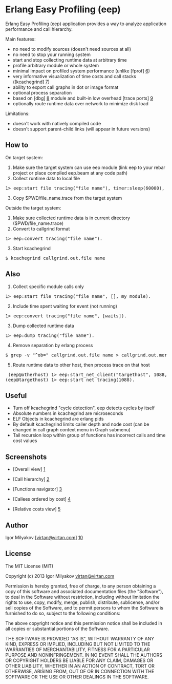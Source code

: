 Erlang Easy Profiling (eep)
===========================

Erlang Easy Profiling (eep) application provides a way to analyze application performance and call hierarchy.

Main features:
 * no need to modify sources (doesn't need sources at all)
 * no need to stop your running system
 * start and stop collecting runtime data at arbitrary time
 * profile arbitrary module or whole system
 * minimal impact on profiled system performance (unlike [fprof] [6])
 * very informative visualization of time costs and call stacks ([kcachegrind] [7])
 * ability to export call graphs in dot or image format
 * optional process separation
 * based on [dbg] [8] module and built-in low overhead [trace ports] [9]
 * optionally route runtime data over network to minimize disk load

Limitations:
 * doesn't work with natively compiled code
 * doesn't support parent-child links (will appear in future versions)

  [6]: http://www.erlang.org/doc/man/fprof.html
  [7]: http://kcachegrind.sourceforge.net/
  [8]: http://www.erlang.org/doc/man/dbg.html
  [9]: http://www.erlang.org/doc/man/dbg.html#trace_port-2

How to
------

On target system:

1. Make sure the target system can use eep module (link eep to your rebar project or place compiled eep.beam at any code path)
2. Collect runtime data to local file
<pre>
1> eep:start_file_tracing("file_name"), timer:sleep(60000), eep:stop_tracing().
</pre>
3. Copy $PWD/file_name.trace from the target system

Outside the target system:

1. Make sure collected runtime data is in current directory ($PWD/file_name.trace)
2. Convert to callgrind format
<pre>
1> eep:convert_tracing("file_name").
</pre>
3. Start kcachegrind
<pre>
$ kcachegrind callgrind.out.file_name
</pre>

Also
----

1. Collect specific module calls only
<pre>
1> eep:start_file_tracing("file_name", [], my_module).
</pre>
2. Include time spent waiting for event (not running)
<pre>
1> eep:convert_tracing("file_name", [waits]).
</pre>
3. Dump collected runtime data
<pre>
1> eep:dump_tracing("file_name").
</pre>
4. Remove separation by erlang process
<pre>
$ grep -v "^ob=" callgrind.out.file_name > callgrind.out.merged_file_name
</pre>
5. Route runtime data to other host, then process trace on that host
<pre>
 (eep@otherhost) 1> eep:start_net_client("targethost", 1088, "file_name", wait).
(eep@targethost) 1> eep:start_net_tracing(1088).
</pre>

Useful
------

* Turn off kcachegrind "cycle detection", eep detects cycles by itself
* Absolute numbers in kcachegrind are microseconds
* ELF Objects in kcachegrind are erlang pids
* By default kcachegrind limits caller depth and node cost (can be changed in call graph context menu in Graph submenu)
* Tail recursion loop within group of functions has incorrect calls and time cost values

Screenshots
-----------

* [Overall view] [1]
* [Call hierarchy] [2]
* [Functions navigator] [3]
* [Callees ordered by cost] [4]
* [Relative costs view] [5]

  [1]: https://raw.github.com/virtan/eep/master/doc/sshot1.png
  [2]: https://raw.github.com/virtan/eep/master/doc/sshot2.png
  [3]: https://raw.github.com/virtan/eep/master/doc/sshot3.png
  [4]: https://raw.github.com/virtan/eep/master/doc/sshot4.png
  [5]: https://raw.github.com/virtan/eep/master/doc/sshot6.png

Author
------

Igor Milyakov
[virtan@virtan.com] [10]

  [10]: mailto:virtan@virtan.com?subject=Eep

License
-------

The MIT License (MIT)

Copyright (c) 2013 Igor Milyakov virtan@virtan.com

Permission is hereby granted, free of charge, to any person obtaining a copy
of this software and associated documentation files (the "Software"), to deal
in the Software without restriction, including without limitation the rights
to use, copy, modify, merge, publish, distribute, sublicense, and/or sell
copies of the Software, and to permit persons to whom the Software is
furnished to do so, subject to the following conditions:

The above copyright notice and this permission notice shall be included in
all copies or substantial portions of the Software.

THE SOFTWARE IS PROVIDED "AS IS", WITHOUT WARRANTY OF ANY KIND, EXPRESS OR
IMPLIED, INCLUDING BUT NOT LIMITED TO THE WARRANTIES OF MERCHANTABILITY,
FITNESS FOR A PARTICULAR PURPOSE AND NONINFRINGEMENT. IN NO EVENT SHALL THE
AUTHORS OR COPYRIGHT HOLDERS BE LIABLE FOR ANY CLAIM, DAMAGES OR OTHER
LIABILITY, WHETHER IN AN ACTION OF CONTRACT, TORT OR OTHERWISE, ARISING FROM,
OUT OF OR IN CONNECTION WITH THE SOFTWARE OR THE USE OR OTHER DEALINGS IN
THE SOFTWARE.
